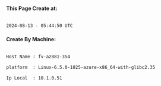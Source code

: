 
   
#### This Page Create at:

```bash

2024-08-13 - 05:44:50 UTC

```

#### Create By Machine:

```bash

Host Name : fv-az881-354

platform  : Linux-6.5.0-1025-azure-x86_64-with-glibc2.35

Ip Local  : 10.1.0.51

```

